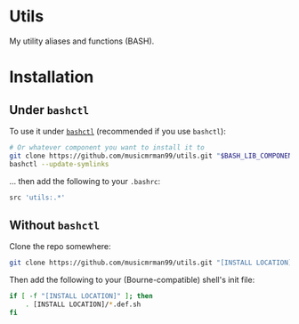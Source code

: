 # Utils
My utility aliases and functions (BASH).

# Installation
## Under `bashctl`
To use it under [`bashctl`](https://github.com/musicmrman99/bashctl "bashctl on GitHub") (recommended if you use `bashctl`):
```sh
# Or whatever component you want to install it to
git clone https://github.com/musicmrman99/utils.git "$BASH_LIB_COMPONENT_ROOT"/utils
bashctl --update-symlinks
```
... then add the following to your `.bashrc`:
```sh
src 'utils:.*'
```

## Without `bashctl`
Clone the repo somewhere:
```sh
git clone https://github.com/musicmrman99/utils.git "[INSTALL LOCATION]"
```

Then add the following to your (Bourne-compatible) shell's init file:
```sh
if [ -f "[INSTALL LOCATION]" ]; then
    . [INSTALL LOCATION]/*.def.sh
fi
```
